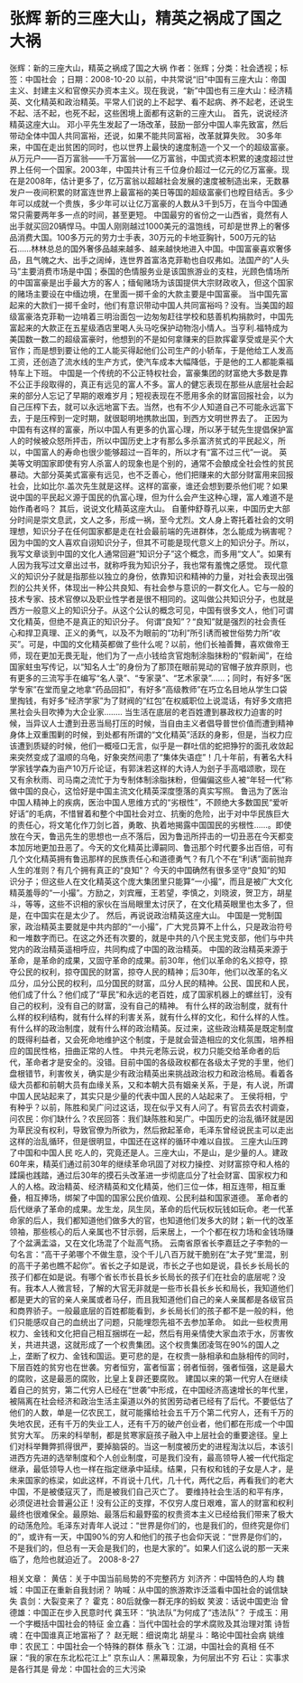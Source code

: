 # 张辉  新的三座大山，精英之祸成了国之大祸

张辉：新的三座大山，精英之祸成了国之大祸
作者：张辉；分类：社会透视；标签：中国社会 ；日期：2008-10-20
以前，中共常说“旧”中国有三座大山：帝国主义、封建主义和官僚买办资本主义。现在我说，“新”中国也有三座大山：经济精英、文化精英和政治精英。平常人们说的上不起学、看不起病、养不起老，还说生不起、活不起，也死不起，这些困境上面都有这新的三座大山。
首先，说说经济精英这座大山。
邓小平先生发起了一场改革，鼓励一部分中国人率先致富，然后带动全体中国人共同富裕，还说，如果不能共同富裕，改革就算失败。
30多年来，中国在走出贫困的同时，也以世界上最快的速度制造一个又一个的超级富豪。从万元户——百万富翁——千万富翁——亿万富翁，中国式资本积累的速度超过世界上任何一个国家。2003年，中国共计有三千位身价超过一亿元的亿万富豪。现在是2008年，估计更多了，亿万富翁以超越社会发展的速度被制造出来，无数暴发户一夜间积累的财富连世界上最富裕的美日等国的超级富豪们也瞠目结舌。多少年可以成就一个贵族，多少年可以让亿万富豪的人数从3千到5万，在当今中国通常只需要两年多一点的时间，甚至更短。
中国最穷的省份之一山西省，竟然有人出手就买回20辆悍马。中国人刚刚越过1000美元的温饱线，可却是世界上的奢侈品消费大国。100多万元的劳力士手表，30万元的卡地亚胸针，500万元的钻石……林林总总的国外奢侈品越来越多、越来越快地进入中国。中国富豪喜欢奢侈品，且气魄之大、出手之阔绰，连世界首富洛克菲勒也自叹弗如。法国产的“人头马”主要消费市场是中国；泰国的色情服务业是该国旅游业的支柱，光顾色情场所的中国富豪是出手最大方的客人；缅甸赌场为该国提供大宗财政收入，但这个国家的赌场主要设在中缅边境，在里面一掷千金的大款主要是中国富豪。
当中国先富起来的大款们一掷千金时，他们有意识带动中国人共同富裕吗？没有。当美国的超级富豪洛克菲勒一边啃着三明治面包一边匆匆赶往学校和慈善机构捐款时，中国先富起来的大款正在五星级酒店里喝人头马吃保护动物泡小情人。当亨利.福特成为美国数一数二的超级富豪时，他想到的不是如何拿赚来的巨款挥霍享受或是买个大官作；而是想到要让他的工人能买得起他们公司生产的小轿车，于是他给工人发高工资，还创造了流水线的生产方式，使汽车成本大幅降低，于是他的工人都能乘福特车上下班。
中国是一个传统的不公正特权社会，富豪集团的财富绝大多数是靠不公正手段取得的，真正有远见的富人不多。富人的健忘表现在那些从底层社会起来的部分人忘记了早期的艰难岁月；短视表现在不愿用多余的财富回报社会，以为自己压榨下去，就可以永远地富下去。当然，也有不少人知道自己不可能永远富下去，于是压榨到一定时期，就很聪明地携款出国，到西方文明世界去了。
正因为中国有有这样的富豪，所以中国人有更多的仇富心理，所以茅于轼先生提倡保护富人的时候被众怒所抨击，所以中国历史上才有那么多杀富济贫式的平民起义，所以，中国富人的寿命也很少能够超过一百年的，所以才有“富不过三代”一说。
英美等文明国家即使有穷人杀富人的现象也是个别的，通常不会酿成全社会性的贫民暴动。大部分英美式富豪有远见，也不乏善心，他们把赚来的大部分财富用来回报社会，比如比尔.盖次先生就是这样。这样的富豪，谁还会想到要杀他们呢？如果说中国的平民起义源于国民的仇富心理，但为什么会产生这种心理，富人难道不是始作甬者吗？
其后，说说文化精英这座大山。
自董仲舒尊孔以来，中国历史大部分时间是崇文息武，文人之多，形成一祸，至今尤烈。文人身上寄托着社会的文明理想，知识分子在任何国家都是走在社会最前端的先进群体，怎么能成为祸害呢？因为中国的文人喜欢自诩知识分子，但其不可能是现代意义上的知识分子。所以，我写文章谈到中国的文化人通常回避“知识分子”这个概念，而多用“文人”。如果有人因为我写过文章出过书，就称呼我为知识分子，我也常有羞愧之感觉。
现代意义的知识分子就是指那些以独立的身份，依靠知识和精神的力量，对社会表现出强烈的公共关怀，体现出一种公共良知、有社会参与意识的一群文化人。它与一般的技术专家、技术官僚以及职业性学者是很不相同的。这叫做公共知识分子，也就是西方一般意义上的知识分子。从这个公认的概念可见，中国有很多文人，他们可谓文化精英，但绝不是真正的知识分子。
何谓“良知”？“良知”就是强烈的社会责任心和捍卫真理、正义的勇气，以及不为眼前的“功利”所引诱而被世俗势力所“收买”。可是，中国的文化精英都做了些什么呢？以前，他们长袖善舞，喜欢做帝王师，现在更加无畏无耻，他们为了一点小钱给贪官炮制涂脂抹粉的“假新闻”，在给国家蛀虫写传记，以“知名人士”的身份为了那顶在眼前晃动的官帽子放弃原则，也有更多的三流写手在编写“名人录”、“专家录”、“艺术家录”……；同时，有好多“医学专家”在堂而皇之地拿“药品回扣”，有好多“高级教师”在巧立名目地从学生口袋里掏钱，有好多“经济学家”为了财阀的“红包”在权威职位上说混话，有好多文痞把黑社会头目吹捧为大企业家……..
当生活在底层的老百姓遭到暴政权力迫害的时候，当异议人士遭到丑恶当局打压的时候，当自由主义者倡导普世价值而遭到精神身体上双重围剿的时候，到处都有所谓的“文化精英”活跃的身影，但是，当权力应该遭到质疑的时候，他们一概哑口无言，似乎是一群吐信的蛇把狰狞的面孔收敛起来突然变成了温顺的乌龟，好象突然间患了“集体失语症”！几十年前，有著名大科学家钱学森为亩产10万斤论证，有郭沫若这样的大诗人为刽子手高唱颂歌，现在又有余秋雨、司马南之流忙于为专制体制涂脂抹粉，但偏偏这些人被“年轻一代”称做中国的良心，这恰好是中国主流文化精英深度堕落的真实写照。
鲁迅为了医治中国人精神上的疾病，医治中国人思维方式的“劣根性”，不顾绝大多数国民“爱听好话”的毛病，不惜冒着和整个中国社会对立、抗衡的危险，出于对中华民族巨大的责任心，将文笔化作刀剑匕首，勇敢、执着地揭露中国国民的劣根性……。即使放在今天，鲁迅先生的思想也一点不落后，因为鲁迅所抨击的一切丑恶在今天都变本加厉地更加丑恶了。今天的文化精英比谭嗣同、鲁迅那个时代要多出百倍，可有几个文化精英拥有鲁迅那样的民族责任心和道德勇气？有几个不在“利诱”面前抛弃人生的准则？有几个拥有真正的“良知”？
今天的中国确然有很多坚守“良知”的知识分子；但这些人在文化精英这个庞大集团里只能算“一小撮”，而且是被广大文化精英羞辱的“一小撮”。方励之，刘宾雁，王若望，李慎之，刘晓波，贺卫方，胡星斗，等等，这些不识相的家伙在当局眼里太讨厌了，在文化精英眼里也太多了，但是，在中国实在是太少了。
然后，再说说政治精英这座大山。
中国是一党制国家，政治精英主要就是中共内部的“一小撮”，广大党员算不上什么，只是政治符号和一堆数字而已。在这之外还有次要的，就是中共的八个民主党支部，他们与中共党内的政治精英遥相呼应，共同构成了中国的政治精英。
中国的政治精英来源于革命，是革命的成果，又固守革命的成果。前30年，他们以革命的名义掠夺，掠夺公民的权利，掠夺国民的财富，掠夺人民的精神；后30年，他们以改革的名义瓜分，瓜分公民的权利，瓜分国民的财富，瓜分人民的精神。公民、国民和人民，他们成了什么？他们成了“草民”和永远的老百姓，成了国家机器上的螺丝钉，没有自己的权利，没有自己的财富，没有自己的精神。
有什么样的政治制度，就有什么样的权利结构，就有什么样的利害关系，就有什么样的文化，和什么样的人性。有什么样的政治制度，就有什么样的政治精英。反过来，这些政治精英是既定制度的既得利益者，又会死命地维护这个制度，于是就会营造相应的文化氛围，培养相应的国民性格，扭曲正常的人性。
中共元老陈云说，权力只能交给革命者的后代，革命者才是安全的。没错。目前中国的各级政权都在各级太子党的手里，他们盘根错节，利害攸关，确实是少有政治精英出来挑战政治权力和政治格局。看着各级大员都和前朝大员有血缘关系，又和本朝大员有姻亲关系，于是，有人说，所谓中国人民站起来了，其实只是少量的代表中国人民的人站起来了。
王侯将相，宁有种乎？以前，陈胜和吴广问过这话，现在似乎又有人问了。有官员去农村调查，问农民：你们缺什么？农民回答：我们缺陈胜和吴广。中国历史的治乱循环就是因为草民没有权利，导致官僚为所欲为，然后掀起革命，毛泽东曾经说民主可以走出这样的治乱循环，但是很明显，中国还在这样的循环中难以自拔。
三座大山压跨了中国和中国人民
吃人的，究竟还是人。三座大山，不是山，是少量的人。建政60年来，精英们通过前30年的继续革命巩固了对权力操控、对财富掠夺和人格的蹂躏也践踏，通过后30年的摸石头改革进一步彻底瓜分了社会财富、国家权力和人的人格。政治精英、经济精英和文化精英，他们三位一体，相互连带，相互重叠，相互捧场，绑架了中国的国家公民价值观、公民利益和国家道德。
革命者的后代继承了革命的成果。龙生龙，凤生凤，革命的后代玩权玩钱如玩命。老一代革命家的后人，我们都知道他们做多大的官，也知道他们发多大的财；新一代的改革领袖，那些核心的后人亲属也不甘示弱，后来居上，一个个都在权力场和金钱场赚了个盆满盂溢，又在文化场混了个趾高气扬。
云南省原省长李嘉廷之子李勃的一句名言：“高干子弟哪个不做生意，没个千儿八百万就干脆别在”太子党“里混，别的高干子弟也瞧不起你”。省长之子如是说，市长之子也如是说，县长乡长局长的孩子们都在如是说。有哪个省长市长县长乡长局长的孩子们在社会的底层呢？没有。我本人人微言轻，了解的大官无非就是一些市长县长乡长和局长，我知道他们都是更大的官的亲人亲属或者马仔，而且我知道他们自己的亲人亲属都是各级官员和商界骄子。一般最底层的百姓都能看到，乡长局长们的孩子都不是一般的料，他们只能感叹自己的血统出了问题，只能埋怨先祖不去参加革命。
如此一些权贵用权力、金钱和文化把自己相互捆绑在一起，然后有用亲情使大家血浓于水，厉害攸关，共进共退，这就形成了一个权贵集团。这个权贵集团凌驾在90%的国人之上，垄断了权力、金钱和国运。更可悲的是，在权贵一脉相承和血脉相传的同时，下层百姓的贫穷也在世袭。穷者恒穷，富者恒富；弱者恒弱，强者恒强，这是最大的腐败，这是最恶的腐败，比皇上复辟还要腐败。
建国以来的第一代穷人在继续着自己的贫穷，第二代穷人已经在“世袭”中形成，在中国经济高速增长的年代里，被隔离在社会经济和政治生活主渠道以外的贫困劳动者已经有了后代。不要低估了他们的人数，单是一亿农民工，就可能撂给社会五千万个第二代穷人，还有千万的失地农民，还有千万的失业工人，还有千万的破产创业者，他们都在形成一个中国贫穷大军。
历来的科举制，都是贫寒家庭孩子融入中上层社会的重要途径。皇上们对科举舞弊抓得很严，要掉脑袋的。当这一制度被历史的进程淘汰以后，本该引进西方先进的选举制度和个人创业制度，可是我们没有，最高领导人被一代代指定继承，最低领导人也一样在指定继承中延续。结果，只有权和钱的子女是人才，是未来国家的栋梁，如此这样，不肖说十几代，几十代，两代之后，再看我们的老大中国，不是被倭寇灭了，而是被我们自己灭亡了。
要维持社会生活的和平有序，必须促进社会普遍公正！没有公正的支撑，不仅穷人度日艰难，富人的财富和权利最终也很难保全。最原始、最落后和最野蛮的权贵资本主义已经给我们带来了极大的动荡危险。毛泽东对青年人说过：“世界是你们的，也是我们的，但终究是你们的”，或许有一天，中国90%的穷人和他们的孩子也会仰天说：“世界是你们的，不是我们的，但总有一天会是我们的，也是大家的”。如果人们这么说的那一天来临了，危险也就迫近了。
2008-8-27

相关文章：
黄佶：关于中国当前局势的不完整药方
刘济齐：中国特色的人均
魏城：中国正在重新自我封闭？
呐喊：从中国的旅游欺诈泛滥看中国社会的诚信缺失
袁剑：大裂变来了？
霍克：80后就像一群无序的蚂蚁
笑波：话说中国吏治
曾德雄：中国正在步入民意时代
龚玉环：“执法队”为何成了“违法队”？
于成玉：用一个字概括中国社会的特征
金立鑫：当代中国社会的学术腐败及其治理对策
诗哲魂：在中国谁真正地富裕了？
赵无眠：细说南北
胡星斗：略论中国社会病
姚维申：农民工：中国社会一个特殊的群体
蔡永飞：江湖，中国社会的真相
任不寐：“我的家在东北松花江上”
京东山人：黑幕现象，为何层出不穷
石让：实事求是各行其是
骨龙：中国社会的三大污染